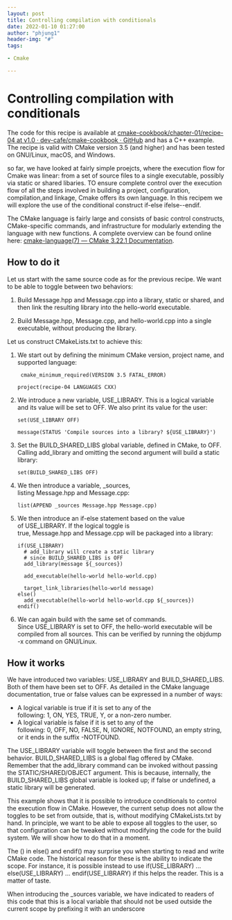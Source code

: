 ```yaml
---
layout: post
title: Controlling compilation with conditionals
date: 2022-01-10 01:27:00
author: "phjung1"
header-img: "#"
tags:

- Cmake

---
```


# Controlling compilation with conditionals

The code for this recipe is available at [cmake-cookbook/chapter-01/recipe-04 at v1.0 · dev-cafe/cmake-cookbook · GitHub](https://github.com/dev-cafe/cmake-cookbook/tree/v1.0/chapter-01/recipe-04) and has a C++ example. The recipe is valid with CMake version 3.5 (and higher) and has been tested on GNU/Linux, macOS, and Windows.

so far, we have looked at fairly simple proejcts, where the execution flow for Cmake was linear: from a set of source files to a single executable, possibly via static or shared libaries. TO ensure complete control over the execution flow of all the steps involved in building a project, configuration, compilation,and linkage, Cmake offers its own language. In this recipem we will explore the use of the conditional construct if-else ifelse--endif.

The CMake language is fairly large and consists of basic control constructs, CMake-specific commands, and infrastructure for modularly extending the language with new functions. A complete overview can be found online here: [cmake-language(7) &mdash; CMake 3.22.1 Documentation](https://cmake.org/cmake/help/latest/manual/cmake-language.7.html).

## How to do it

Let us start with the same source code as for the previous recipe. We want to be able to toggle between two behaviors:

1. Build Message.hpp and Message.cpp into a library, static or shared, and then link the resulting library into the hello-world executable.

2. Build Message.hpp, Message.cpp, and hello-world.cpp into a single executable, without producing the library.

Let us construct CMakeLists.txt to achieve this:

1. We start out by defining the minimum CMake version, project name, and supported language:
   
        cmake_minimum_required(VERSION 3.5 FATAL_ERROR)
       
       project(recipe-04 LANGUAGES CXX)

2. We introduce a new variable, USE_LIBRARY. This is a logical variable and its value will be set to OFF. We also print its value for the user:
   
       set(USE_LIBRARY OFF)
       
       message(STATUS 'Compile sources into a library? ${USE_LIBRARY}')

3. Set the BUILD_SHARED_LIBS global variable, defined in CMake, to OFF. Calling add_library and omitting the second argument will build a static library:
   
       set(BUILD_SHARED_LIBS OFF)

4. We then introduce a variable, _sources, listing Message.hpp and Message.cpp:
   
       list(APPEND _sources Message.hpp Message.cpp)

5. We then introduce an if-else statement based on the value of USE_LIBRARY. If the logical toggle is true, Message.hpp and Message.cpp will be packaged into a library:
   
       if(USE_LIBRARY)
         # add_library will create a static library
         # since BUILD_SHARED_LIBS is OFF
         add_library(message ${_sources})
       
         add_executable(hello-world hello-world.cpp)
       
         target_link_libraries(hello-world message)
       else()
         add_executable(hello-world hello-world.cpp ${_sources})
       endif()

6. We can again build with the same set of commands. Since USE_LIBRARY is set to OFF, the hello-world executable will be compiled from all sources. This can be verified by running the objdump -x command on GNU/Linux.

## How it works

We have introduced two variables: USE_LIBRARY and BUILD_SHARED_LIBS. Both of them have been set to OFF. As detailed in the CMake language documentation, true or false values can be expressed in a number of ways:

- A logical variable is true if it is set to any of the following: 1, ON, YES, TRUE, Y, or a non-zero number.
- A logical variable is false if it is set to any of the following: 0, OFF, NO, FALSE, N, IGNORE, NOTFOUND, an empty string, or it ends in the suffix -NOTFOUND.

The USE_LIBRARY variable will toggle between the first and the second behavior. BUILD_SHARED_LIBS is a global flag offered by CMake. Remember that the add_library command can be invoked without passing the STATIC/SHARED/OBJECT argument. This is because, internally, the BUILD_SHARED_LIBS global variable is looked up; if false or undefined, a static library will be generated.

This example shows that it is possible to introduce conditionals to control the execution flow in CMake. However, the current setup does not allow the toggles to be set from outside, that is, without modifying CMakeLists.txt by hand. In principle, we want to be able to expose all toggles to the user, so that configuration can be tweaked without modifying the code for the build system. We will show how to do that in a moment.

The () in else() and endif() may surprise you when starting to read and write CMake code. The historical reason for these is the ability to indicate the scope. For instance, it is possible instead to use if(USE_LIBRARY) ... else(USE_LIBRARY) ... endif(USE_LIBRARY) if this helps the reader. This is a matter of taste.

When introducing the _sources variable, we have indicated to readers of this code that this is a local variable that should not be used outside the current scope by prefixing it with an underscore
